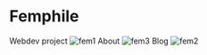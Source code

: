 # Femphile
Webdev project
![fem1](https://github.com/user-attachments/assets/796adfa1-5c9c-4889-8e00-b7cbb63eeb99)
About
![fem3](https://github.com/user-attachments/assets/0b4b9442-0c28-4ce0-833a-fec384ea3eec)
Blog
![fem2](https://github.com/user-attachments/assets/72774974-ff8e-4fc1-a004-5da526522084)
